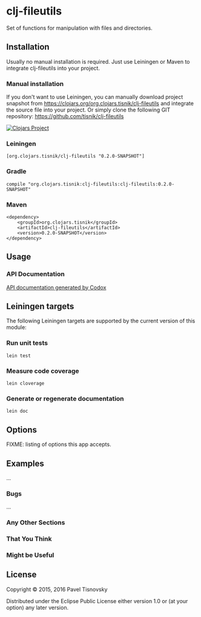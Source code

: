 # clj-fileutils

Set of functions for manipulation with files and directories.

## Installation

Usually no manual installation is required. Just use Leiningen or Maven to
integrate clj-fileutils into your project.

### Manual installation

If you don't want to use Leiningen, you can manually download project snapshot
from https://clojars.org/org.clojars.tisnik/clj-fileutils and integrate the
source file into your project. Or simply clone the following GIT repository:
https://github.com/tisnik/clj-fileutils

[![Clojars Project](https://img.shields.io/clojars/v/org.clojars.tisnik/clj-fileutils.svg)](https://clojars.org/org.clojars.tisnik/clj-fileutils)

### Leiningen

    [org.clojars.tisnik/clj-fileutils "0.2.0-SNAPSHOT"]

### Gradle

    compile "org.clojars.tisnik:clj-fileutils:clj-fileutils:0.2.0-SNAPSHOT"

### Maven

    <dependency>
        <groupId>org.clojars.tisnik</groupId>
        <artifactId>clj-fileutils</artifactId>
        <version>0.2.0-SNAPSHOT</version>
    </dependency>

## Usage

### API Documentation

[API documentation generated by Codox](doc/index.html)

## Leiningen targets

The following Leiningen targets are supported by the current version of this module:

### Run unit tests

    lein test

### Measure code coverage

    lein cloverage

### Generate or regenerate documentation

    lein doc

## Options

FIXME: listing of options this app accepts.

## Examples

...

### Bugs

...

### Any Other Sections
### That You Think
### Might be Useful

## License

Copyright © 2015, 2016 Pavel Tisnovsky

Distributed under the Eclipse Public License either version 1.0 or (at your
option) any later version.

